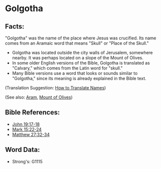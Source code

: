 # Golgotha #

## Facts: ##

 "Golgotha" was the name of the place where Jesus was crucified. Its name comes from an Aramaic word that means "Skull" or "Place of the Skull."

* Golgotha was located outside the city walls of Jerusalem, somewhere nearby. It was perhaps located on a slope of the Mount of Olives.
* In some older English versions of the Bible, Golgotha is translated as "Calvary," which comes from the Latin word for "skull." 
* Many Bible versions use a word that looks or sounds similar to "Golgotha," since its meaning is already explained in the Bible text. 

(Translation Suggestion: [How to Translate Names](rc://en/ta/man/translate/translate-names))

(See also: [Aram](../names/aram.md), [Mount of Olives](../names/mountofolives.md))

## Bible References: ##

* [John 19:17-18](rc://en/tn/help/jhn/19/17)
* [Mark 15:22-24](rc://en/tn/help/mrk/15/22)
* [Matthew 27:32-34](rc://en/tn/help/mat/27/32)

## Word Data: ##

* Strong's: G1115
